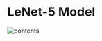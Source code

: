 # LeNet-5 Model
![contents](https://github.com/MzjHarley/Tensorflow2.x.x/blob/main/Convolutional%20Neural%20Network/LeNet-5_fit_Mnist/Photo/5.png)
